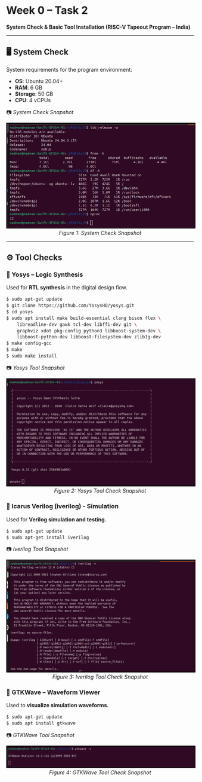 # Week 0 – Task 2  
**System Check & Basic Tool Installation (RISC-V Tapeout Program – India)**  

---

## 🖥️ System Check  
System requirements for the program environment:  

- **OS**: Ubuntu 20.04+  
- **RAM**: 6 GB  
- **Storage**: 50 GB  
- **CPU**: 4 vCPUs  

📷 *System Check Snapshot*  
<p align="center">
  <img src="./W0_images/system_check.png" alt="O4 and Applications" width="600" style="border:2px solid black;"/>
  <br/>
  <em>Figure 1: System Check Snapshot</em>
</p>


---

## ⚙️ Tool Checks  

### 🔹 Yosys – Logic Synthesis  
Used for **RTL synthesis** in the digital design flow.  

````bash
$ sudo apt-get update
$ git clone https://github.com/YosysHQ/yosys.git
$ cd yosys
$ sudo apt install make build-essential clang bison flex \
    libreadline-dev gawk tcl-dev libffi-dev git \
    graphviz xdot pkg-config python3 libboost-system-dev \
    libboost-python-dev libboost-filesystem-dev zlib1g-dev
$ make config-gcc
$ make
$ sudo make install
````
📷 *Yosys Tool Snapshot*   
<p align="center">
  <img src="./W0_images/yosys_tool_check.png" alt="O4 and Applications" width="600" style="border:2px solid black;"/>
  <br/>
  <em>Figure 2: Yosys Tool Check Snapshot</em>
</p>

### 🔹 Icarus Verilog (iverilog) - Simulation
Used for **Verilog simulation and testing.**

````bash
$ sudo apt-get update
$ sudo apt-get install iverilog 
````
📷 *Iverilog Tool Snapshot*   
<p align="center">
  <img src="./W0_images/iverilog_tool_check.png" alt="O4 and Applications" width="600" style="border:2px solid black;"/>
  <br/>
  <em>Figure 3: Iverilog Tool Check Snapshot</em>
</p>

### 🔹 GTKWave – Waveform Viewer
Used to **visualize simulation waveforms.**

````bash
$ sudo apt-get update
$ sudo apt install gtkwave 
````
📷 *GTKWave Tool Snapshot*  
<p align="center">
  <img src="./W0_images/gtkwave_tool_check.png" alt="O4 and Applications" width="600" style="border:2px solid black;"/>
  <br/>
  <em>Figure 4: GTKWave Tool Check Snapshot</em>
</p>



